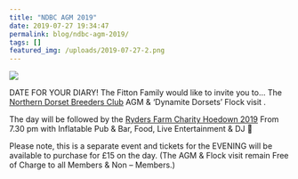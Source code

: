 ```yaml
---
title: "NDBC AGM 2019"
date: 2019-07-27 19:34:47
permalink: blog/ndbc-agm-2019/
tags: []
featured_img: /uploads/2019-07-27-2.png
---
```


![](/uploads/2019-07-27-2.png)

DATE FOR YOUR DIARY! The Fitton Family would like to invite you to…
The [Northern Dorset Breeders Club](https://www.facebook.com/northerndorsetbreeders/?__tn__=K-R&eid=ARD3abPIokGUM5McuGBpkric3zYUpXcXpPgsmy4ynCcTVyYzhAlPZ0WbJh7zJLOfAMPng2EXUGJCgKom&fref=mentions&__xts__%5B0%5D=68.ARC6aMVzCCIgWo4_PM0fWsVzXaWdu9TACZ0qMfThTJXPjP9lvLZjspL-3IKfWyKCcGn7i7opkkV4mFgjVWxwV9fpwZ6f_JUXTdTfgstLHgrrNrQEnZ3OdibIHuLWOMlvwIkAby-XgHJEf6RlHXyB4gbRYRynki_5K3qjsxpUATct6Yd8qXQ4Ih7sXpRgUn8DTkY-CC18NOoascxUEQ) AGM & ‘Dynamite Dorsets’ Flock visit .

The day will be followed by the [Ryders Farm Charity Hoedown 2019](https://www.facebook.com/events/824063461276368/?acontext=%7B%22source%22%3A22%2C%22action_history%22%3A%22%5B%7B%5C%22surface%5C%22%3A%5C%22timeline%5C%22%2C%5C%22mechanism%5C%22%3A%5C%22surface%5C%22%2C%5C%22extra_data%5C%22%3A%5B%5D%7D%5D%22%2C%22has_source%22%3Atrue%7D&source=22&action_history=%5B%7B%22surface%22%3A%22timeline%22%2C%22mechanism%22%3A%22surface%22%2C%22extra_data%22%3A%5B%5D%7D%5D&has_source=1&__tn__=K-R&eid=ARAxFPlnkIT3eWXCY89_ddBWMz-w50x7AdUpYmptpcJgG9FrBwSn9boYzEQkNbMkm15lpl5b1QUi4R60&fref=mentions&__xts__%5B0%5D=68.ARC6aMVzCCIgWo4_PM0fWsVzXaWdu9TACZ0qMfThTJXPjP9lvLZjspL-3IKfWyKCcGn7i7opkkV4mFgjVWxwV9fpwZ6f_JUXTdTfgstLHgrrNrQEnZ3OdibIHuLWOMlvwIkAby-XgHJEf6RlHXyB4gbRYRynki_5K3qjsxpUATct6Yd8qXQ4Ih7sXpRgUn8DTkY-CC18NOoascxUEQ) From 7.30 pm with Inflatable Pub & Bar, Food, Live Entertainment & DJ 🎉

 Please note, this is a separate event and tickets for the EVENING will be available to purchase for £15 on the day. (The AGM & Flock visit remain Free of Charge to all Members & Non – Members.)
